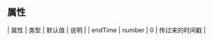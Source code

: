 <template>
  <zk-time-down></zk-time-down>
</template>

<script>
  import zkTimeDwon from "../components/zkTimeDwon"
  components :{
    zkTimeDwon
  }
</script>


## 属性

| 属性 | 类型 | 默认值 | 说明 |
| endTime | number | 0 | 传过来的时间戳 |
